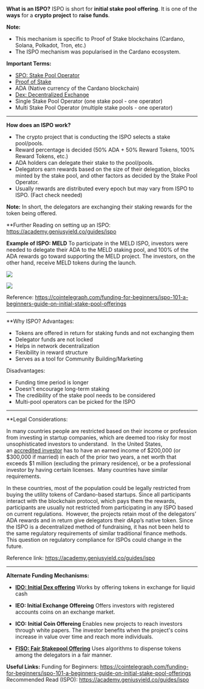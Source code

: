 **What is an ISPO?**
ISPO is short for **initial stake pool offering**. It is one of the **ways** for a **crypto project** to **raise funds**.

**Note:**
* This mechanism is specific to Proof of Stake blockchains (Cardano, Solana, Polkadot, Tron, etc.)
* The ISPO mechanism was popularised in the Cardano ecosystem.

**Important Terms:**
* [SPO: Stake Pool Operator](https://cardano.org/stake-pool-operation/)
* [Proof of Stake](https://www.investopedia.com/terms/p/proof-stake-pos.asp)
* ADA (Native currency of the Cardano blockchain)
* [Dex: Decentralized Exchange](https://www.coinbase.com/learn/crypto-basics/what-is-a-dex)
* Single Stake Pool Operator (one stake pool - one operator)
* Multi Stake Pool Operator (multiple stake pools - one operator)

---


**How does an ISPO work?**
* The crypto project that is conducting the ISPO selects a stake pool/pools.
* Reward percentage is decided (50% ADA + 50% Reward Tokens, 100% Reward Tokens, etc.)
* ADA holders can delegate their stake to the pool/pools.
* Delegators earn rewards based on the size of their delegation, blocks minted by the stake pool, and other factors as decided by the Stake Pool Operator. 
* Usually rewards are distributed every epoch but may vary from ISPO to ISPO. (Fact check needed)

**Note:** In short, the delegators are exchanging their staking rewards for the token being offered.

**Further Reading on setting up an ISPO:
https://academy.geniusyield.co/guides/ispo

**Example of ISPO: MELD**
To participate in the MELD ISPO, investors were needed to delegate their ADA to the MELD staking pool, and 100% of the ADA rewards go toward supporting the MELD project. The investors, on the other hand, receive MELD tokens during the launch.

![](https://i.imgur.com/S0ZyaxF.png)


![](https://i.imgur.com/uJQkbhV.png)

Reference: https://cointelegraph.com/funding-for-beginners/ispo-101-a-beginners-guide-on-initial-stake-pool-offerings

------


**Why ISPO?
Advantages:
* Tokens are offered in return for staking funds and not exchanging them
* Delegator funds are not locked
* Helps in network decentralization
* Flexibility in reward structure
* Serves as a tool for Community Building/Marketing

Disadvantages:
* Funding time period is longer
* Doesn't encourage long-term staking
* The credibility of the stake pool needs to be considered
* Multi-pool operators can be picked for the ISPO

________________________________________________________________________

**Legal Considerations:

In many countries people are restricted based on their income or profession from investing in startup companies, which are deemed too risky for most unsophisticated investors to understand.  In the United States, an [accredited investor](https://www.investor.gov/introduction-investing/general-resources/news-alerts/alerts-bulletins/investor-bulletins/updated-3) has to have an earned income of $200,000 (or $300,000 if married) in each of the prior two years, a net worth that exceeds $1 million (excluding the primary residence), or be a professional investor by having certain licenses.  Many countries have similar requirements. 


In these countries, most of the population could be legally restricted from buying the utility tokens of Cardano-based startups. Since all participants interact with the blockchain protocol, which pays them the rewards, participants are usually not restricted from participating in any ISPO based on current regulations.  However, the projects retain most of the delegators’ ADA rewards and in return give delegators their dApp’s native token. Since the ISPO is a decentralized method of fundraising, it has not been held to the same regulatory requirements of similar traditional finance methods.  This question on regulatory compliance for ISPOs could change in the future.

Reference link: https://academy.geniusyield.co/guides/ispo

---

**Alternate Funding Mechanisms:**

* [**IDO: Initial Dex offering**](https://coinmarketcap.com/alexandria/glossary/initial-dex-offering)
Works by offering tokens in exchange for liquid cash

* **IEO: Initial Exchange Offereing**
Offers investors with registered accounts coins on an exchange market.

* **ICO: Initial Coin Offereing**
Enables new projects to reach investors through white papers. The investor benefits when the project's coins increase in value over time and reach more individuals.

* [**FISO: Fair Stakepool Offering**](https://docs.minswap.org/faq/fiso)
Uses algorithms to dispense tokens among the delegators in a fair manner.


**Useful Links:**
Funding for Beginners: https://cointelegraph.com/funding-for-beginners/ispo-101-a-beginners-guide-on-initial-stake-pool-offerings
Recommended Read (ISPO): https://academy.geniusyield.co/guides/ispo